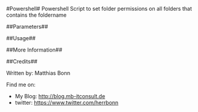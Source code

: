 #Powershell#
Powershell Script to set folder permissions on all folders that contains the foldername 

##Parameters##

##Usage##

##More Information##

##Credits##

Written by: Matthias Bonn

Find me on:

- My Blog: http://blog.mb-itconsult.de
- twitter: https://www.twitter.com/herrbonn

